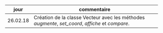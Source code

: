 | jour | commentaire |
| --- | --- |
| 26.02.18 | Création de la classe Vecteur avec les méthodes *augmente*, *set_coord*, *affiche* et *compare*. |
